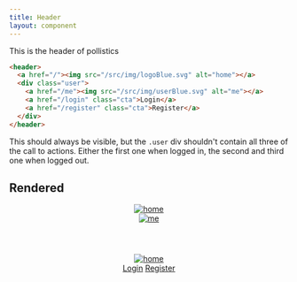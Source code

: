 ```yaml
---
title: Header
layout: component
---
```


This is the header of pollistics

```html
<header>
  <a href="/"><img src="/src/img/logoBlue.svg" alt="home"></a>
  <div class="user">
    <a href="/me"><img src="/src/img/userBlue.svg" alt="me"></a>
    <a href="/login" class="cta">Login</a>
    <a href="/register" class="cta">Register</a>
  </div>
</header>
```

This should always be visible, but the `.user` div shouldn't contain all three of the call to actions. Either the first one when logged in, the second and third one when logged out.

## Rendered

<header>
  <a href="/"><img src="{{site.baseurl}}/src/img/logoBlue.svg" alt="home"></a>
  <div class="user">
    <a href="/me"><img src="{{site.baseurl}}/src/img/userBlue.svg" alt="me"></a>
  </div>
</header>


<header>
  <a href="/"><img src="{{site.baseurl}}/src/img/logoBlue.svg" alt="home"></a>
  <div class="user">
    <a href="/login" class="cta">Login</a>
    <a href="/register" class="cta">Register</a>
  </div>
</header>
